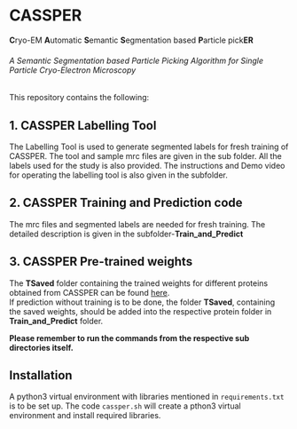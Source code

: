 # CASSPER 
**C**ryo-EM **A**utomatic **S**emantic **S**egmentation based **P**article pick**ER**

###### *A Semantic Segmentation based Particle Picking Algorithm for Single Particle Cryo-Electron Microscopy*


This repository contains the following:
## 1. CASSPER Labelling Tool
The Labelling Tool is used to generate segmented labels for fresh training of CASSPER. The tool and sample mrc files are given in the sub folder. All the labels used for the study is also provided. The instructions and Demo video for operating the labelling tool is also given in the subfolder.

## 2. CASSPER Training and Prediction code 
The mrc files and segmented labels are needed for fresh training. The detailed description is given in the subfolder-**Train_and_Predict**

## 3. CASSPER Pre-trained weights 

The **TSaved** folder containing the trained weights for different proteins obtained from CASSPER can be found [here](https://drive.google.com/drive/folders/1Vi4N8RSObD6Oa_pCRcyZ2MS8WzbDT-7b?usp=sharing "Google Drive").   
If prediction without training is to be done, the folder **TSaved**, containing the saved weights, should be added into the respective protein folder in **Train_and_Predict** folder.

**Please remember to run the commands from the respective sub directories itself.** 

## Installation
A python3 virtual environment with libraries mentioned in `requirements.txt` is to be set up. 
The code `cassper.sh` will create a pthon3 virtual environment and install required libraries. 
